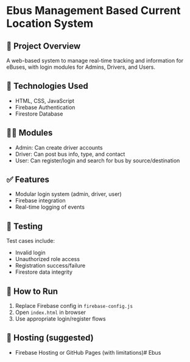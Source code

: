 # Ebus Management Based Current Location System

## 🚀 Project Overview
A web-based system to manage real-time tracking and information for eBuses, with login modules for Admins, Drivers, and Users.

## 🔧 Technologies Used
- HTML, CSS, JavaScript
- Firebase Authentication
- Firestore Database

## 👨‍💻 Modules
- Admin: Can create driver accounts
- Driver: Can post bus info, type, and contact
- User: Can register/login and search for bus by source/destination

## ✅ Features
- Modular login system (admin, driver, user)
- Firebase integration
- Real-time logging of events

## 🧪 Testing
Test cases include:
- Invalid login
- Unauthorized role access
- Registration success/failure
- Firestore data integrity

## 📂 How to Run
1. Replace Firebase config in `firebase-config.js`
2. Open `index.html` in browser
3. Use appropriate login/register flows

## 📌 Hosting (suggested)
- Firebase Hosting or GitHub Pages (with limitations)# Ebus
